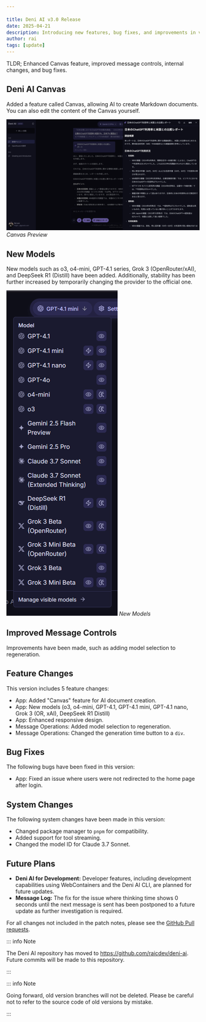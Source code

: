 ```yaml
---

title: Deni AI v3.0 Release
date: 2025-04-21
description: Introducing new features, bug fixes, and improvements in version 3.0.
author: rai
tags: [update]
---
```



TLDR; Enhanced Canvas feature, improved message controls, internal changes, and bug fixes.

## Deni AI Canvas

Added a feature called Canvas, allowing AI to create Markdown documents. You can also edit the content of the Canvas yourself.

![Canvas Preview](canvas.png)
_Canvas Preview_

## New Models

New models such as o3, o4-mini, GPT-4.1 series, Grok 3 (OpenRouter/xAI), and DeepSeek R1 (Distill) have been added. Additionally, stability has been further increased by temporarily changing the provider to the official one.

![New Models](new-model.png)
_New Models_

## Improved Message Controls

Improvements have been made, such as adding model selection to regeneration.

## Feature Changes

This version includes 5 feature changes:

- App: Added "Canvas" feature for AI document creation.
- App: New models (o3, o4-mini, GPT-4.1, GPT-4.1 mini, GPT-4.1 nano, Grok 3 (OR, xAI), DeepSeek R1 Distill)
- App: Enhanced responsive design.
- Message Operations: Added model selection to regeneration.
- Message Operations: Changed the generation time button to a `div`.

## Bug Fixes

The following bugs have been fixed in this version:

- App: Fixed an issue where users were not redirected to the home page after login.

## System Changes

The following system changes have been made in this version:

- Changed package manager to `pnpm` for compatibility.
- Added support for tool streaming.
- Changed the model ID for Claude 3.7 Sonnet.

## Future Plans

- **Deni AI for Development:** Developer features, including development capabilities using WebContainers and the Deni AI CLI, are planned for future updates.
- **Message Log:** The fix for the issue where thinking time shows 0 seconds until the next message is sent has been postponed to a future update as further investigation is required.


For all changes not included in the patch notes, please see the [GitHub Pull requests](https://github.com/raicdev/deni-ai/pull/22).

::: info Note

The Deni AI repository has moved to https://github.com/raicdev/deni-ai. Future commits will be made to this repository.

:::

::: info Note

Going forward, old version branches will not be deleted. Please be careful not to refer to the source code of old versions by mistake.

:::
